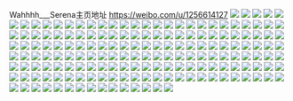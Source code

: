 Wahhhh___Serena主页地址 https://weibo.com/u/1256614127 
![](https://wx4.sinaimg.cn/mw2000/4ae668efgy1h7bn04uoibj22802wrqv8.jpg) 
![](https://wx4.sinaimg.cn/mw2000/4ae668efgy1h7bn0d6ea9j22802yo4qu.jpg) 
![](https://wx4.sinaimg.cn/mw2000/4ae668efgy1h7bn0e7od1j20u014vkdl.jpg) 
![](https://wx4.sinaimg.cn/mw2000/4ae668efgy1h7bn0jjjx0j22802yp7wj.jpg) 
![](https://wx4.sinaimg.cn/mw2000/4ae668efgy1h7bn0k7qlbj20u0140wie.jpg) 
![](https://wx4.sinaimg.cn/mw2000/4ae668efgy1h7bn0tx10kj22yo280u12.jpg) 
![](https://wx4.sinaimg.cn/mw2000/4ae668efgy1h7bmzxcj74j22802yo1l1.jpg) 
![](https://wx4.sinaimg.cn/mw2000/4ae668efgy1h7bn0w0iqqj23402c04qr.jpg) 
![](https://wx4.sinaimg.cn/mw2000/4ae668efgy1h7bn1rhq42j22c0340e81.jpg) 
![](https://wx4.sinaimg.cn/mw2000/4ae668efly1h61u7ja4c2j20u0190my3.jpg) 
![](https://wx4.sinaimg.cn/mw2000/4ae668efly1h61u7jse0ej20u00u0whg.jpg) 
![](https://wx4.sinaimg.cn/mw2000/4ae668efly1h61u7k97zfj20u01907bx.jpg) 
![](https://wx4.sinaimg.cn/mw2000/4ae668efly1h61u7ipbkxj20u0190wje.jpg) 
![](https://wx4.sinaimg.cn/mw2000/4ae668efly1h5mp1u7mgmj20z91hcws0.jpg) 
![](https://wx4.sinaimg.cn/mw2000/4ae668efly1h521ue3nrmj20u0140dqn.jpg) 
![](https://wx4.sinaimg.cn/mw2000/4ae668efly1h521t8c2b6j23402c01kz.jpg) 
![](https://wx4.sinaimg.cn/mw2000/4ae668efly1h521wyec4vj20u0140qeg.jpg) 
![](https://wx4.sinaimg.cn/mw2000/4ae668efly1h521xnitqxj20u00u0dtl.jpg) 
![](https://wx4.sinaimg.cn/mw2000/4ae668efly1h1z1ouzwwpj22202qoe84.jpg) 
![](https://wx4.sinaimg.cn/mw2000/4ae668efly1h1z1oyyax6j23dw52uhdy.jpg) 
![](https://wx4.sinaimg.cn/mw2000/4ae668efly1h12g227uhvj22c0340npg.jpg) 
![](https://wx4.sinaimg.cn/mw2000/4ae668efly1h12g2441hgj22802yoe83.jpg) 
![](https://wx4.sinaimg.cn/mw2000/4ae668efly1h12g269686j23402c04qr.jpg) 
![](https://wx4.sinaimg.cn/mw2000/4ae668efly1h12g27hwqzj20tu13u1kx.jpg) 
![](https://wx4.sinaimg.cn/mw2000/4ae668efly1h0ujsleo26j21410u0ti4.jpg) 
![](https://wx4.sinaimg.cn/mw2000/4ae668efly1gylhsp7lfij22c0340u0y.jpg) 
![](https://wx4.sinaimg.cn/mw2000/4ae668efly1gylhsreqvsj21o01o0x6p.jpg) 
![](https://wx4.sinaimg.cn/mw2000/4ae668efly1gylhstystxj21w01w0u0x.jpg) 
![](https://wx4.sinaimg.cn/mw2000/4ae668efly1gw6ys2ujqfj20mi0u0k10.jpg) 
![](https://wx4.sinaimg.cn/mw2000/4ae668efly1gw6ys4v7x4j22c0340npe.jpg) 
![](https://wx4.sinaimg.cn/mw2000/001n2CJNly1gv32q6uno8j60u0140wms02.jpg) 
![](https://wx4.sinaimg.cn/mw2000/001n2CJNly1gv32q7iif2j60u01404ag02.jpg) 
![](https://wx4.sinaimg.cn/mw2000/001n2CJNly1gv32qke6g7j60u014047302.jpg) 
![](https://wx4.sinaimg.cn/mw2000/001n2CJNly1gv32q82h5hj60u014047302.jpg) 
![](https://wx4.sinaimg.cn/mw2000/001n2CJNly1gtnmmnen70j60u01401dr02.jpg) 
![](https://wx4.sinaimg.cn/mw2000/001n2CJNly1gtnmn8e8vxj60u0140ngr02.jpg) 
![](https://wx4.sinaimg.cn/mw2000/4ae668efly1gqppwbzld2j22802yox6q.jpg) 
![](https://wx4.sinaimg.cn/mw2000/4ae668efly1gqppwa4x28j21w02in4qr.jpg) 
![](https://wx4.sinaimg.cn/mw2000/4ae668efly1gqppweo5osj21w02er7wl.jpg) 
![](https://wx4.sinaimg.cn/mw2000/4ae668efly1gqo4a8y4ywj22802you0y.jpg) 
![](https://wx4.sinaimg.cn/mw2000/4ae668efly1gqo4aad1f5j22802yox6q.jpg) 
![](https://wx4.sinaimg.cn/mw2000/4ae668efly1gqo4acbvhrj21w02innpf.jpg) 
![](https://wx4.sinaimg.cn/mw2000/4ae668efly1gqo4af112cj22802yoe8b.jpg) 
![](https://wx4.sinaimg.cn/mw2000/4ae668efly1go7tdr21jlj20zk1bedz7.jpg) 
![](https://wx4.sinaimg.cn/mw2000/4ae668efly1gm9w44lua3j228030enpf.jpg) 
![](https://wx4.sinaimg.cn/mw2000/4ae668efly1gm9w46u94aj22yo2804qs.jpg) 
![](https://wx4.sinaimg.cn/mw2000/4ae668efly1gm9w4a2xesj228030qu11.jpg) 
![](https://wx4.sinaimg.cn/mw2000/4ae668efly1gm9w4bo0adj22yo280x6r.jpg) 
![](https://wx4.sinaimg.cn/mw2000/4ae668efly1gm9w4d61nxj233128snpf.jpg) 
![](https://wx4.sinaimg.cn/mw2000/4ae668efly1gm9w4ep4qkj22802zihdw.jpg) 
![](https://wx4.sinaimg.cn/mw2000/4ae668efly1gm9w4gga8nj22802yoqv8.jpg) 
![](https://wx4.sinaimg.cn/mw2000/4ae668efly1gm9w4iaa5sj22yo290b2d.jpg) 
![](https://wx4.sinaimg.cn/mw2000/4ae668efly1gm9w4jtr6fj22yo280qv7.jpg) 
![](https://wx4.sinaimg.cn/mw2000/4ae668efly1gm9w4lf7wpj22802zy7wj.jpg) 
![](https://wx4.sinaimg.cn/mw2000/4ae668efly1gm9w4n17kzj22dc35s4qs.jpg) 
![](https://wx4.sinaimg.cn/mw2000/4ae668efly1gm8q821aqqj22802yo1l1.jpg) 
![](https://wx4.sinaimg.cn/mw2000/4ae668efly1gm8q866iyej22yo298e84.jpg) 
![](https://wx4.sinaimg.cn/mw2000/4ae668efly1gm8q83bmfvj23402c0npe.jpg) 
![](https://wx4.sinaimg.cn/mw2000/4ae668efly1gm8q87w9wsj2280306b2c.jpg) 
![](https://wx4.sinaimg.cn/mw2000/4ae668efly1gm8q89a38nj22802zihdv.jpg) 
![](https://wx4.sinaimg.cn/mw2000/4ae668efly1gm8q8ebpgjj22dc35s4qs.jpg) 
![](https://wx4.sinaimg.cn/mw2000/4ae668efly1gm8q8aqo9yj228030ee83.jpg) 
![](https://wx4.sinaimg.cn/mw2000/4ae668efly1gm8q800sd5j23402c0u0z.jpg) 
![](https://wx4.sinaimg.cn/mw2000/4ae668efly1gm8q8cp2mdj23402c04qr.jpg) 
![](https://wx4.sinaimg.cn/mw2000/4ae668efly1gm8q8h7whlj22in1w0npe.jpg) 
![](https://wx4.sinaimg.cn/mw2000/4ae668efly1gm8q8g04k0j21w01w0kjm.jpg) 
![](https://wx4.sinaimg.cn/mw2000/4ae668efgy1glmkagsveqj20zk0zktr2.jpg) 
![](https://wx4.sinaimg.cn/mw2000/4ae668efgy1glmkaieou7j20zk0zknl7.jpg) 
![](https://wx4.sinaimg.cn/mw2000/4ae668efly1glcq9ycghcj20u0140k4u.jpg) 
![](https://wx4.sinaimg.cn/mw2000/4ae668efly1gk9rom09g6j20yi22o18f.jpg) 
![](https://wx4.sinaimg.cn/mw2000/4ae668efly1gk9rondbzwj20yi22ox6r.jpg) 
![](https://wx4.sinaimg.cn/mw2000/4ae668efly1gk9roo9uxtj20e20c1abp.jpg) 
![](https://wx4.sinaimg.cn/mw2000/4ae668efly1gk76xecdvmj22802you0z.jpg) 
![](https://wx4.sinaimg.cn/mw2000/4ae668efly1gj8wcawl2cj22802yox6r.jpg) 
![](https://wx4.sinaimg.cn/mw2000/4ae668efly1gj8wcbga9cj20u01ggtk2.jpg) 
![](https://wx4.sinaimg.cn/mw2000/4ae668efly1gij8gr9ul3j20zk1benhg.jpg) 
![](https://wx4.sinaimg.cn/mw2000/4ae668efly1gij8gqte6bj21w01w04qq.jpg) 
![](https://wx4.sinaimg.cn/mw2000/4ae668efly1gifzuk4z7uj20u0140hdt.jpg) 
![](https://wx4.sinaimg.cn/mw2000/4ae668efgy1ghq5hog8esj22c0340hdv.jpg) 
![](https://wx4.sinaimg.cn/mw2000/4ae668efgy1ghq5hpxa3ej22in1w0e84.jpg) 
![](https://wx4.sinaimg.cn/mw2000/4ae668efgy1ghq5hn8aclj20zk1be7pe.jpg) 
![](https://wx4.sinaimg.cn/mw2000/4ae668efgy1ghq5hmn0maj23402c01kz.jpg) 
![](https://wx4.sinaimg.cn/mw2000/4ae668efly1gf3b3qy30yj20u01hce47.jpg) 
![](https://wx4.sinaimg.cn/mw2000/4ae668efly1gf3b3se233j20u015k4c6.jpg) 
![](https://wx4.sinaimg.cn/mw2000/4ae668efly1gf3b1lvlp1j20u01hce2n.jpg) 
![](https://wx4.sinaimg.cn/mw2000/4ae668efly1gej37ubo7xj21hc0u0x6p.jpg) 
![](https://wx4.sinaimg.cn/mw2000/4ae668efly1gdxwci57nmj20u01407gh.jpg) 
![](https://wx4.sinaimg.cn/mw2000/4ae668efly1gdxwchxxekj21400u0dna.jpg) 
![](https://wx4.sinaimg.cn/mw2000/4ae668efly1gdxwcie9c2j20u01hcnkr.jpg) 
![](https://wx4.sinaimg.cn/mw2000/4ae668efly1gdq5y9aeo3j21o0280u0x.jpg) 
![](https://wx4.sinaimg.cn/mw2000/4ae668efly1gdq5y9xonij21o0280qv5.jpg) 
![](https://wx4.sinaimg.cn/mw2000/4ae668efly1gbfirph32nj20b40etadd.jpg) 
![](https://wx4.sinaimg.cn/mw2000/4ae668efly1g9e4kzuay6j21hc0u01ky.jpg) 
![](https://wx4.sinaimg.cn/mw2000/4ae668efly1g9e4kyyavnj23401r0hdv.jpg) 
![](https://wx4.sinaimg.cn/mw2000/4ae668efly1g9e4l0ja89j21r0340u0y.jpg) 
![](https://wx4.sinaimg.cn/mw2000/4ae668efly1g9e4l1hjcoj22762wbe83.jpg) 
![](https://wx4.sinaimg.cn/mw2000/4ae668efly1g7oowfdqf1j21o01o01l1.jpg) 
![](https://wx4.sinaimg.cn/mw2000/4ae668efly1g7oowdunwcj21o01o0npg.jpg) 
![](https://wx4.sinaimg.cn/mw2000/4ae668efly1g5etvjyxq8j20v80ng1kx.jpg) 
![](https://wx4.sinaimg.cn/mw2000/4ae668efly1g5c5nle382j21r0340kjn.jpg) 
![](https://wx4.sinaimg.cn/mw2000/4ae668efly1g5c5plda55j20v815oqv5.jpg) 
![](https://wx4.sinaimg.cn/mw2000/4ae668efly1g5c5nmlrjsj21r02vshdv.jpg) 
![](https://wx4.sinaimg.cn/mw2000/4ae668efly1g5c5nk70jtj21r0340npg.jpg) 
![](https://wx4.sinaimg.cn/mw2000/4ae668efly1g5c5nn423dj21bf0qo000.jpg) 
![](https://wx4.sinaimg.cn/mw2000/4ae668efly1g5c5no23ehj22c0340u0z.jpg) 
![](https://wx4.sinaimg.cn/mw2000/4ae668efly1g2rwysll5xj20v81voe83.jpg) 
![](https://wx4.sinaimg.cn/mw2000/4ae668efly1g2rwz4zxcaj20v81vokjn.jpg) 
![](https://wx4.sinaimg.cn/mw2000/4ae668efly1g2rwxtap9nj20tr1sgkjm.jpg) 
![](https://wx4.sinaimg.cn/mw2000/4ae668efly1g1ivzxklzwj233y2c07wk.jpg) 
![](https://wx4.sinaimg.cn/mw2000/4ae668efly1g1iw02afo1j23402c0x6q.jpg) 
![](https://wx4.sinaimg.cn/mw2000/4ae668efly1g1ivzytwe0j23402c07wj.jpg) 
![](https://wx4.sinaimg.cn/mw2000/4ae668efly1g1ivzved9mj23402c04qr.jpg) 
![](https://wx4.sinaimg.cn/mw2000/4ae668efly1g1iw018nndj23402c04qs.jpg) 
![](https://wx4.sinaimg.cn/mw2000/4ae668efly1g1iw1f0wzhj23402c0hdu.jpg) 
![](https://wx4.sinaimg.cn/mw2000/4ae668efly1g090qckm1lj20v80ngb0v.jpg) 
![](https://wx4.sinaimg.cn/mw2000/4ae668efly1fyz6f5mvg9j22c033yu0z.jpg) 
![](https://wx4.sinaimg.cn/mw2000/4ae668efly1fyz6gu5zc7j20v815mx6p.jpg) 
![](https://wx4.sinaimg.cn/mw2000/4ae668efly1fyz6gzry99j20v815mu0x.jpg) 
![](https://wx4.sinaimg.cn/mw2000/4ae668efly1fyd39gjcpjj21o02yokjt.jpg) 
![](https://wx4.sinaimg.cn/mw2000/4ae668efly1fyd399qv0mj22yo1o0e87.jpg) 
![](https://wx4.sinaimg.cn/mw2000/4ae668efly1fyd39nyckfj21o02yob2h.jpg) 
![](https://wx4.sinaimg.cn/mw2000/4ae668efly1fyd39r5cf3j21bf0qo7hz.jpg) 
![](https://wx4.sinaimg.cn/mw2000/4ae668efly1fyd39uze53j21z41hce83.jpg) 
![](https://wx4.sinaimg.cn/mw2000/4ae668efly1fyd39y0msej23402c07ph.jpg) 
![](https://wx4.sinaimg.cn/mw2000/4ae668efly1fxi394yftmj20v815ohdt.jpg) 
![](https://wx4.sinaimg.cn/mw2000/4ae668efly1fx0latqer5j20d208374s.jpg) 
![](https://wx4.sinaimg.cn/mw2000/4ae668efly1fwnatw4p8vj20qo0zjwov.jpg) 
![](https://wx4.sinaimg.cn/mw2000/4ae668efly1fwcg5cr03mj20qo0zkqi8.jpg) 
![](https://wx4.sinaimg.cn/mw2000/4ae668efly1fwcg5f1kdlj20zk0qoajd.jpg) 
![](https://wx4.sinaimg.cn/mw2000/4ae668efly1fwcg5acd3zj20zk0qoqh4.jpg) 
![](https://wx4.sinaimg.cn/mw2000/4ae668efly1fwcg5heqwfj20zk0qok2d.jpg) 
![](https://wx4.sinaimg.cn/mw2000/4ae668efly1fwcg5jmpupj210f0qodot.jpg) 
![](https://wx4.sinaimg.cn/mw2000/4ae668efly1fwcg5m5erbj20zk0qo14s.jpg) 
![](https://wx4.sinaimg.cn/mw2000/4ae668efly1fwcg5ogzkxj20qo0qo7c6.jpg) 
![](https://wx4.sinaimg.cn/mw2000/4ae668efly1fwcg5qwyyuj20qo0zkgzu.jpg) 
![](https://wx4.sinaimg.cn/mw2000/4ae668efly1fwcg5tc1b6j20qo0zkgwx.jpg) 
![](https://wx4.sinaimg.cn/mw2000/4ae668efly1fw4uex8eenj22c03401kz.jpg) 
![](https://wx4.sinaimg.cn/mw2000/4ae668efly1fw4uevjhzzj22c03401kz.jpg) 
![](https://wx4.sinaimg.cn/mw2000/4ae668efly1fw4ueyl00mj22c02c0e82.jpg) 
![](https://wx4.sinaimg.cn/mw2000/4ae668efly1fw4ueyy0fgj20u00u00ut.jpg) 
![](https://wx4.sinaimg.cn/mw2000/4ae668efly1fw4uf0ikv7j23402c0kjn.jpg) 
![](https://wx4.sinaimg.cn/mw2000/4ae668efly1fw4uf11nb5j20u0140tbs.jpg) 
![](https://wx4.sinaimg.cn/mw2000/4ae668efly1fvu44f4cbdj20v80ngkjl.jpg) 
![](https://wx4.sinaimg.cn/mw2000/4ae668efly1fvm3yq8b48j21hc1z4hdx.jpg) 
![](https://wx4.sinaimg.cn/mw2000/4ae668efly1fvm3ytj0jtj21z41hcnph.jpg) 
![](https://wx4.sinaimg.cn/mw2000/4ae668efly1fvm3ywad3tj21z41hcb2c.jpg) 
![](https://wx4.sinaimg.cn/mw2000/4ae668efly1fvm3yneorcj21hc1z4b2d.jpg) 
![](https://wx4.sinaimg.cn/mw2000/4ae668efly1fvm3zzfh5bj20v80ng4qp.jpg) 
![](https://wx4.sinaimg.cn/mw2000/4ae668efly1fvm3z2b4i8j21z41hcqv9.jpg) 
![](https://wx4.sinaimg.cn/mw2000/4ae668efly1fvkpc3cz5zj20va15okjl.jpg) 
![](https://wx4.sinaimg.cn/mw2000/4ae668efly1fu4vngy20yj20zk0qodpd.jpg) 
![](https://wx4.sinaimg.cn/mw2000/4ae668efly1fu4vng35pcj21sg1ccb2c.jpg) 
![](https://wx4.sinaimg.cn/mw2000/4ae668efly1fu4vnhd20ij20zk0qo7cz.jpg) 
![](https://wx4.sinaimg.cn/mw2000/4ae668efly1fu4vnk4rp1j22c0340x6p.jpg) 
![](https://wx4.sinaimg.cn/mw2000/4ae668efly1fu4vnkngyoj20zk0qothk.jpg) 
![](https://wx4.sinaimg.cn/mw2000/4ae668efly1fu4vnn6fwuj22c0340e83.jpg) 
![](https://wx4.sinaimg.cn/mw2000/4ae668efly1fu4vnnufd3j20zk0qok06.jpg) 
![](https://wx4.sinaimg.cn/mw2000/4ae668efly1fu4vnpathvj22c0340kjm.jpg) 
![](https://wx4.sinaimg.cn/mw2000/4ae668efly1fu4vnrcrafj22c0340u0y.jpg) 
![](https://wx4.sinaimg.cn/mw2000/4ae668efly1ftfgt61ai0j20qo0zkwn4.jpg) 
![](https://wx4.sinaimg.cn/mw2000/4ae668efly1ftfgt72i59j20qo0zk12v.jpg) 
![](https://wx4.sinaimg.cn/mw2000/4ae668efly1ftfgt54r7aj20zk0qon5i.jpg) 
![](https://wx4.sinaimg.cn/mw2000/4ae668efly1ftd1c2sjgwj22c0340qv6.jpg) 
![](https://wx4.sinaimg.cn/mw2000/4ae668efly1ftd1c8emy9j23402c0hdu.jpg) 
![](https://wx4.sinaimg.cn/mw2000/4ae668efly1fsd5u3ku3xj20qo0zkakw.jpg) 
![](https://wx4.sinaimg.cn/mw2000/4ae668efly1fsd5u2xpenj20qo0zkn52.jpg) 
![](https://wx4.sinaimg.cn/mw2000/4ae668efly1frvrqa6y1cj20v80ngb29.jpg) 
![](https://wx4.sinaimg.cn/mw2000/4ae668efly1frvrpyaiszj22c03407wj.jpg) 
![](https://wx4.sinaimg.cn/mw2000/4ae668efly1fpldyj667mj20qo1bh12e.jpg) 
![](https://wx4.sinaimg.cn/mw2000/4ae668efly1fpldxj9d1kj20qo1bf10e.jpg) 
